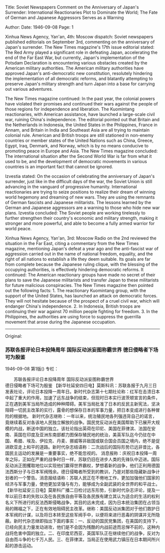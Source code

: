 Title: Soviet Newspapers Comment on the Anniversary of Japan's Surrender: International Reactionaries Plot to Dominate the World; The Fate of German and Japanese Aggressors Serves as a Warning

Author:
Date: 1946-09-08
Page: 1

Xinhua News Agency, Yan'an, 4th: Moscow dispatch: Soviet newspapers published editorials on September 3rd, commenting on the anniversary of Japan's surrender. The New Times magazine's 17th issue editorial stated: The Red Army played a significant role in defeating Japan, accelerating the end of the Far East War, but currently, Japan's implementation of the Potsdam Declaration is encountering various obstacles created by the American military authorities. The American military authorities have approved Japan's anti-democratic new constitution, resolutely hindering the implementation of all democratic reforms, and blatantly attempting to preserve Japan's military strength and turn Japan into a base for carrying out various adventures.

The New Times magazine continued: In the past year, the colonial powers have violated their promises and continued their wars against the people of those regions for independence and liberation. The Kuomintang reactionaries, with American assistance, have launched a large-scale civil war, ruining China's independence. The editorial pointed out that Britain and the Netherlands in Indonesia, the United States in the Philippines, France in Annam, and Britain in India and Southeast Asia are all trying to maintain colonial rule. American and British troops are still stationed in non-enemy countries or member states of the United Nations such as China, Greece, Egypt, Iraq, Denmark, and Norway, which is by no means conducive to promoting peace in Europe and Asia. The New Times magazine concluded: The international situation after the Second World War is far from what it used to be, and the development of democratic movements in various countries is an important fact that cannot be ignored.

Izvestia stated: On the occasion of celebrating the anniversary of Japan's surrender, just like in the difficult days of the war, the Soviet Union is still advancing in the vanguard of progressive humanity. International reactionaries are trying to seize positions to realize their dream of winning world hegemony and dreaming of new wars. They are using the remnants of German fascists and Japanese militarists. The lessons learned by the German and Japanese aggressors are a warning to those who hide new war plans. Izvestia concluded: The Soviet people are working tirelessly to further strengthen their country's economic and military strength, making it stronger and more powerful, and able to become a fully armed warrior for world peace.

Xinhua News Agency, Yan'an, 3rd: Moscow Radio on the 2nd reviewed the situation in the Far East, citing a commentary from the New Times magazine, mentioning Japan's defeat a year ago and the anti-fascist war of aggression carried out in the name of national freedom, equality, and the right of all nations to establish a life they deem suitable. Its goals are far from complete because the Japanese ruling clique, with the blessing of the occupying authorities, is effectively hindering democratic reforms. It continued: The American reactionary groups have made no secret of their plans to save the Japanese militarists and transfer Japan to these militarists for future malicious conspiracies. The New Times magazine then pointed out the following facts: 1. The reactionary Kuomintang group, with the support of the United States, has launched an attack on democratic forces. They will not hesitate because of the prospect of a cruel civil war, which will endanger China's independence. 2. In Indonesia, British troops are continuing their war against 70 million people fighting for freedom. 3. In the Philippines, the authorities are using force to suppress the guerrilla movement that arose during the Japanese occupation.



<hr /> 

Original: 


### 苏联各报评论日本投降周年  国际反动派妄图称霸世界  德日侵略者下场可为殷鉴

1946-09-08
第1版()
专栏：

　　苏联各报评论日本投降周年
    国际反动派妄图称霸世界         
    德日侵略者下场可为殷鉴
    【新华社延安四日电】莫斯科讯：苏联各报于九月三日发表社论，评论日本投降一周年日。新时代杂志第十七期社论称：红军在击溃日本中起了重大的作用，加速了远东战争的结束，但现时日本实行波茨顿宣言的条件，正在遇到美军当局所造成的种种障碍。美军当局批准了日本的反民主新宪法，坚决阻碍一切民主改革的实行，露骨的想保存日本的军事力量，把日本变成进行各种冒险的根据地。
    新时代杂志继称：一年以来，统治殖民地各列强违背自己的诺言，竟继续着反对各该地人民独立解放的战争。国民党反动派在美国帮助下已展开大规模的内战，断送中国的独立。该社论指出英荷在印尼、美国在菲律滨、法国在安南、英国在印度及亚洲东南部都力图保存殖民地的统治，美英军队迄今仍驻在中国、希腊、埃及、伊拉克、丹麦、挪威等非敌国或联合国会员国之境内，绝不是促进欧亚走上和平的道路。新时代杂志结语称：二次战后的国际形势已远非昔比，各国民主运动的发展是一重要事实，绝不能忽视的。
    消息报称：庆祝日本投降一周年之际，正如在严重的战争时日一样，苏联仍旧在进步人类的先锋队中迈进。国际反动派正图攫取地位以实现他们赢得世界霸权，梦想着新的战争，他们正利用德国法西斯分子与日本军阀残余。德日侵略者所受到的教训，乃是对那些隐藏新战争计划者的一个警告。消息报结语称：苏联人民正在不倦地工作，更加加强他们国家的经济与军事力量，使他更加坚强与有力，能够成为全副武装的全世界的和平战士。
    【新华社延安三日电】莫斯科广播二日检讨远东形势，引新时代杂志评论，提及一年以前日本的失败以及在各民族自由平等及各民族有建立其认为适合的生活的权利名义下所进行的反法西斯侵略战争，其目的远未完成，因为日本统治集团在占领当局的赐福之下，正在有效地阻碍民主改革。继称：美国反动派集团对于他们救护日本军阀的计谋，以及将日本转至这些军阀手中，以便将来进行恶毒的阴谋并无所隐蔽。新时代杂志继即指出下面的事实：一、反动的国民党集团，在美国的支持下，已经向民主力量发动进攻，他们是不会因为残酷的内战前途而忌惮不前的，这种内战将危害中国的独立。二、在印度尼西亚，英国军队正在继续他们的战争，反对为自由而斗争的七千万人民。三、在菲律滨，当局正在使用武力镇压在日本期间所兴起的游击运动。
